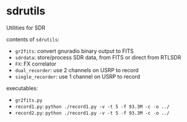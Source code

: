 # sdrutils
Utilities for SDR

contents of `sdrutils`:
* `gr2fits`: convert gnuradio binary output to FITS
* `sdrdata`: store/process SDR data, from FITS or direct from RTLSDR
* `FX`: FX correlator
* `dual_recorder`: use 2 channels on USRP to record
* `single_recorder`: use 1 channel on USRP to record


executables:
* `gr2fits.py`
* `record1.py`: `python ./record1.py -v -t 5 -f 93.3M -c -o ../`
* `record2.py`: `python ./record1.py -v -t 5 -f 93.3M -c -o ../`
